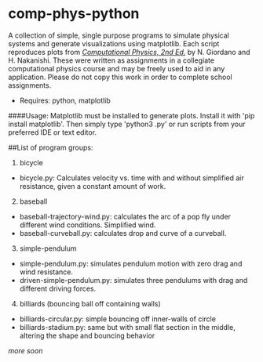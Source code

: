 # comp-phys-python

A collection of simple, single purpose programs to simulate physical systems and generate visualizations using matplotlib. Each script reproduces plots from [*Computational Physics, 2nd Ed.*](https://www.amazon.com/Computational-Physics-2nd-Nicholas-Giordano/dp/0131469908)  by N. Giordano and H. Nakanishi. These were written as assignments in a collegiate computational physics course and may be freely used to aid in any application. Please do not copy this work in order to complete school assignments.

- Requires: python, matplotlib

####Usage:
Matplotlib must be installed to generate plots. Install it with 'pip install matplotlib'.
Then simply type 'python3 <filename>.py' or run scripts from your preferred IDE or text editor.

##List of program groups:

1. bicycle
  - bicycle.py: Calculates velocity vs. time with and without simplified air resistance, given a constant amount of work.

2. baseball
  - baseball-trajectory-wind.py: calculates the arc of a pop fly under different wind conditions. Simplified wind.
  - baseball-curveball.py: calculates drop and curve of a curveball.
  
3. simple-pendulum
  - simple-pendulum.py: simulates pendulum motion with zero drag and wind resistance.
  - driven-simple-pendulum.py: simulates three pendulums with drag and different driving forces.

4. billiards (bouncing ball off containing walls)
  - billiards-circular.py: simple bouncing off inner-walls of circle
  - billiards-stadium.py: same but with small flat section in the middle, altering the shape and bouncing behavior
  

*more soon*